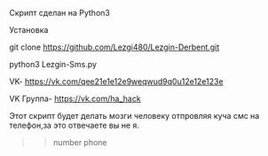 Скрипт сделан на Python3

Установка

git clone https://github.com/Lezgi480/Lezgin-Derbent.git

python3 Lezgin-Sms.py<br>

VK- https://vk.com/qee21e1e12e9weqwud9q0u12e12e123e

VK Группа- https://vk.com/ha_hack

Этот скрипт будет делать мозги человеку отпровляя куча смс на телефон,за это отвечаете вы не я.

>> number phone
